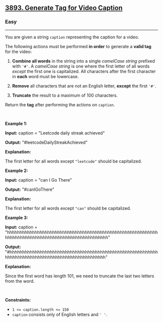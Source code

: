 <h2><a href="https://leetcode.com/problems/generate-tag-for-video-caption">3893. Generate Tag for Video Caption</a></h2><h3>Easy</h3><hr><p>You are given a string <code><font face="monospace">caption</font></code> representing the caption for a video.</p>

<p>The following actions must be performed <strong>in order</strong> to generate a <strong>valid tag</strong> for the video:</p>

<ol>
	<li>
	<p><strong>Combine all words</strong> in the string into a single <em>camelCase string</em> prefixed with <code>&#39;#&#39;</code>. A <em>camelCase string</em> is one where the first letter of all words <em>except</em> the first one is capitalized. All characters after the first character in <strong>each</strong> word must be lowercase.</p>
	</li>
	<li>
	<p><b>Remove</b> all characters that are not an English letter, <strong>except</strong> the first <code>&#39;#&#39;</code>.</p>
	</li>
	<li>
	<p><strong>Truncate</strong> the result to a maximum of 100 characters.</p>
	</li>
</ol>

<p>Return the <strong>tag</strong> after performing the actions on <code>caption</code>.</p>

<p>&nbsp;</p>
<p><strong class="example">Example 1:</strong></p>

<div class="example-block">
<p><strong>Input:</strong> <span class="example-io">caption = &quot;Leetcode daily streak achieved&quot;</span></p>

<p><strong>Output:</strong> <span class="example-io">&quot;#leetcodeDailyStreakAchieved&quot;</span></p>

<p><strong>Explanation:</strong></p>

<p>The first letter for all words except <code>&quot;leetcode&quot;</code> should be capitalized.</p>
</div>

<p><strong class="example">Example 2:</strong></p>

<div class="example-block">
<p><strong>Input:</strong> <span class="example-io">caption = &quot;can I Go There&quot;</span></p>

<p><strong>Output:</strong> <span class="example-io">&quot;#canIGoThere&quot;</span></p>

<p><strong>Explanation:</strong></p>

<p>The first letter for all words except <code>&quot;can&quot;</code> should be capitalized.</p>
</div>

<p><strong class="example">Example 3:</strong></p>

<div class="example-block">
<p><strong>Input:</strong> <span class="example-io">caption = &quot;hhhhhhhhhhhhhhhhhhhhhhhhhhhhhhhhhhhhhhhhhhhhhhhhhhhhhhhhhhhhhhhhhhhhhhhhhhhhhhhhhhhhhhhhhhhhhhhhhhhhh&quot;</span></p>

<p><strong>Output:</strong> <span class="example-io">&quot;#hhhhhhhhhhhhhhhhhhhhhhhhhhhhhhhhhhhhhhhhhhhhhhhhhhhhhhhhhhhhhhhhhhhhhhhhhhhhhhhhhhhhhhhhhhhhhhhhhhh&quot;</span></p>

<p><strong>Explanation:</strong></p>

<p>Since the first word has length 101, we need to truncate the last two letters from the word.</p>
</div>

<p>&nbsp;</p>
<p><strong>Constraints:</strong></p>

<ul>
	<li><code>1 &lt;= caption.length &lt;= 150</code></li>
	<li><code>caption</code> consists only of English letters and <code>&#39; &#39;</code>.</li>
</ul>
